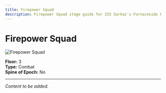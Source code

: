 ```yaml
---
title: Firepower Squad
description: Firepower Squad stage guide for IS5 Sarkaz's Furnaceside Fables
---
```


# Firepower Squad

<img src="/stages/firepower-squad.png" alt="Firepower Squad" />

**Floor:** 3  
**Type:** Combat  
**Spine of Epoch:** No  

---

*Content to be added.*
